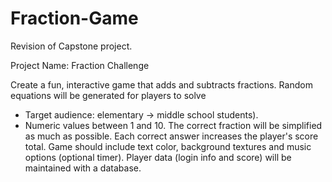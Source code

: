 # Fraction-Game

Revision of Capstone project.

Project Name: Fraction Challenge

Create a fun, interactive game that adds and subtracts fractions.
Random equations will be generated for players to solve 
  - Target audience: elementary -> middle school students).
  - Numeric values between 1 and 10.
The correct fraction will be simplified as much as possible.
Each correct answer increases the player's score total.
Game should include text color, background textures and music options (optional timer).
Player data (login info and score) will be maintained with a database.
